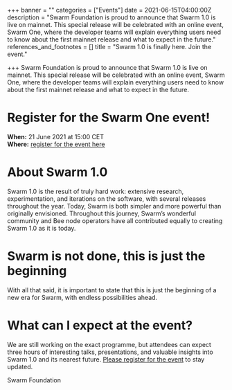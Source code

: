 +++
banner = ""
categories = ["Events"]
date = 2021-06-15T04:00:00Z
description = "Swarm Foundation is proud to announce that Swarm 1.0 is live on mainnet. This special release will be celebrated with an online event, Swarm One, where the developer teams will explain everything users need to know about the first mainnet release and what to expect in the future."
references_and_footnotes = []
title = "Swarm 1.0 is finally here. Join the event."

+++
Swarm Foundation is proud to announce that Swarm 1.0 is live on mainnet. This special release will be celebrated with an online event, Swarm One, where the developer teams will explain everything users need to know about the first mainnet release and what to expect in the future.

# **Register for the Swarm One event!**

**When:** 21 June 2021 at 15:00 CET  
**Where:** [register for the event here](https://bit.ly/3cFNIsI)

# **About Swarm 1.0**

Swarm 1.0 is the result of truly hard work: extensive research, experimentation, and iterations on the software, with several releases throughout the year. Today, Swarm is both simpler and more powerful than originally envisioned. Throughout this journey, Swarm’s wonderful community and Bee node operators have all contributed equally to creating Swarm 1.0 as it is today.

# **Swarm is not done, this is just the beginning**

With all that said, it is important to state that this is just the beginning of a new era for Swarm, with endless possibilities ahead.

# **What can I expect at the event?**

We are still working on the exact programme, but attendees can expect three hours of interesting talks, presentations, and valuable insights into Swarm 1.0 and its nearest future. [Please register for the event](https://bit.ly/3cFNIsI) to stay updated.

Swarm Foundation
